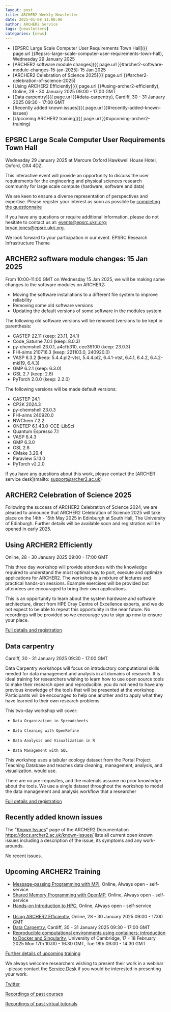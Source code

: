 ```yaml
---
layout: post
title: ARCHER2 Weekly Newsletter
date: 2025-01-08 11:00:00
author: ARCHER2 Service
tags: [newsletters] 
categories: [news]
---
```


- [EPSRC Large Scale Computer User Requirements Town Hall]({{ page.url }}#epsrc-large-scale-computer-user-requirements-town-hall), Wednesday 29 January 2025
- [ARCHER2 software module changes]({{ page.url }}#archer2-software-module-changes-15-jan-2025): 15 Jan 2025
- [ARCHER2 Celebration of Science 2025]({{ page.url }}#archer2-celebration-of-science-2025)
- [Using ARCHER2 Efficiently]({{ page.url }}#using-archer2-efficiently), Online, 28 - 30 January 2025 09:00 - 17:00 GMT
- [Data carpentry]({{ page.url }}#data-carpentry), Cardiff, 30 - 31 January 2025 09:30 - 17:00 GMT
- [Recently added known issues]({{ page.url }}#recently-added-known-issues)
- [Upcoming ARCHER2 training]({{ page.url }}#upcoming-archer2-training)  




<!--more-->


## EPSRC Large Scale Computer User Requirements Town Hall

Wednesday 29 January 2025 at Mercure Oxford Hawkwell House Hotel, Oxford, OX4 4DZ.
 
This interactive event will provide an opportunity to discuss the user requirements for the engineering and physical sciences research community for large scale compute (hardware, software and data)
 
We are keen to ensure a diverse representation of perspectives and expertise. Please register your interest as soon as possible by [completing the questionnaire](https://engagementhub.ukri.org/epsrc-events/4daf6868)
 
If you have any questions or require additional information, please do not hesitate to contact us at: events@epsrc.ukri.org; bryan.jones@epsrc.ukri.org.
 
We look forward to your participation in our event.
EPSRC Research Infrastructure Theme


## ARCHER2 software module changes: 15 Jan 2025

From 10:00-11:00 GMT on Wednesday 15 Jan 2025, we will be making some changes to the software modules on ARCHER2:

- Moving the software installations to a different file system to improve reliability
- Removing some old software versions
- Updating the default versions of some software in the modules system

The following old software versions will be removed (versions to be kept in parenthesis:
 
- CASTEP 22.11 (keep: 23.11, 24.1)
- Code_Saturne 7.0.1 (keep: 8.0.3)
- py-chemshell 23.0.1, a4cfb310, cee39100 (keep: 23.0.3)
- FHI-aims 210716.3 (keep: 221103.0, 240920.0)
- VASP 6.3.2 (keep: 5.4.4.pl2-vtst, 5.4.4.pl2, 6.4.1-vtst, 6.4.1, 6.4.2, 6.4.2-mkl19, 6.4.3)
- GMP 6.2.1 (keep: 6.3.0)
- GSL 2.7 (keep: 2.8)
- PyTorch 2.0.0 (keep: 2.2.0)


The following versions will be made default versions:

- CASTEP 24.1
- CP2K 2024.3
- py-chemshell 23.0.3
- FHI-aims 240920.0
- NWChem 7.2.2
- ONETEP 6.1.43.0-CCE-LibSci
- Quantum Espresso 7.1
- VASP 6.4.3
- GMP 6.3.0
- GSL 2.8
- CMake 3.29.4
- Paraview 5.13.0
- PyTorch v2.2.0

If you have any questions about this work, please contact the [ARCHER service desk](mailto: support@archer2.ac.uk)

	
## ARCHER2 Celebration of Science 2025

Following the success of ARCHER2 Celebration of Science 2024, we are pleased to announce that ARCHER2 Celebration of Science 2025 will take place on the 14th - 15th May 2025 in Edinburgh at South Hall, The University of Edinburgh. Further details will be available soon and registration will be opened in early 2025. 
	

## Using ARCHER2 Efficiently

Online, 28 - 30 January 2025 09:00 - 17:00 GMT 

This three day workshop will provide attendees with the knowledge required to understand the most optimal way to port, execute and optimize applications for ARCHER2. The workshop is a mixture of lectures and practical hands-on sessions. Example exercises will be provided but attendees are encouraged to bring their own applications.

This is an opportunity to learn about the system hardware and software architecture, direct from HPE Cray Centre of Excellence experts, and we do not expect to be able to repeat this opportunity in the near future. No recordings will be provided so we encourage you to sign up now to ensure your place.

[Full details and registration]( https://www.archer2.ac.uk/training/#upcoming-training)



## Data carpentry

Cardiff, 30 - 31 January 2025 09:30 - 17:00 GMT

Data Carpentry workshops will focus on introductory computational skills needed for data management and analysis in all domains of research. It is ideal training for researchers wishing to learn how to use open source tools to make their research open and reproducible. you do not need to have any previous knowledge of the tools that will be presented at the workshop. Participants will be encouraged to help one another and to apply what they have learned to their own research problems.

This two-day workshop will cover:

-     Data Organization in Spreadsheets
-     Data Cleaning with OpenRefine
-     Data Analysis and Visualization in R
-     Data Management with SQL

This workshop uses a tabular ecology dataset from the Portal Project Teaching Database and teaches data cleaning, management, analysis, and visualization. would use.

There are no pre-requisites, and the materials assume no prior knowledge about the tools. We use a single dataset throughout the workshop to model the data management and analysis workflow that a researcher

[Full details and registration]( https://www.archer2.ac.uk/training/#upcoming-training)


## Recently added known issues
 
The "[Known Issues](https://docs.archer2.ac.uk/known-issues/)" page of the ARCHER2 Documentation
<https://docs.archer2.ac.uk/known-issues/>
lists all current open known issues including a description of the issue, its symptoms and any work-arounds.

No recent issues.


## Upcoming ARCHER2 Training

- [Message-passing Programming with MPI](https://www.archer2.ac.uk/training/courses/210000-mpi-self-service/), Online, Always open - self-service  
- [Shared Memory Programming with OpenMP](https://www.archer2.ac.uk/training/courses/210000-openmp-self-service/), Online, Always open - self-service 
- [Hands-on Introduction to HPC](https://www.archer2.ac.uk/training/courses/240000-intro-hpc-self-service/), Online, Always open - self-service     <br><br>
- [Using ARCHER2 Efficiently](https://www.archer2.ac.uk/training/courses/250128-hpe-archer2/), Online, 28 - 30 January 2025 09:00 - 17:00 GMT 
- [Data Carpentry](https://www.archer2.ac.uk/training/courses/250130-data-carpentry/), Cardiff, 30 - 31 January 2025 09:30 - 17:00 GMT
- [Reproducible computational environments using containers: introduction to Docker and Singularity](https://www.archer2.ac.uk/training/courses/250217-containers/), University of Cambridge, 17 - 18 February 2025 Mon 17th 10:00 - 16:30 GMT, Tue 18th 09:00 - 14:30 GMT 

[Further details of upcoming training](https://www.archer2.ac.uk/training/#upcoming-training)

We always welcome researchers wishing to present their work in a webinar - please contact the [Service Desk](https://www.archer2.ac.uk/support-access/servicedesk.html) if you would be interested in presenting your work.

[Twitter](https://twitter.com/ARCHER2_HPC)

[Recordings of past courses](https://www.archer2.ac.uk/training/materials/)

[Recordings of past virtual tutorials](https://www.archer2.ac.uk/training/materials/webinars)
